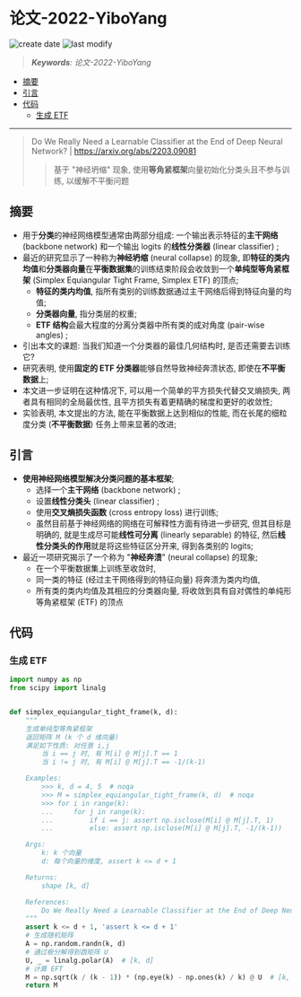 论文-2022-YiboYang
===
<!--START_SECTION:badge-->

![create date](https://img.shields.io/static/v1?label=create%20date&message=2022-05-xx&label_color=gray&color=lightsteelblue&style=flat-square)
![last modify](https://img.shields.io/static/v1?label=last%20modify&message=2025-08-03%2022%3A42%3A16&label_color=gray&color=thistle&style=flat-square)

<!--END_SECTION:badge-->
<!--info
top: false
draft: false
hidden: false
tag: [dl_unbalanced]
-->

> ***Keywords**: 论文-2022-YiboYang*

<!--START_SECTION:toc-->
- [摘要](#摘要)
- [引言](#引言)
- [代码](#代码)
    - [生成 ETF](#生成-etf)
<!--END_SECTION:toc-->

---
> Do We Really Need a Learnable Classifier at the End of Deep Neural Network? | https://arxiv.org/abs/2203.09081
>> 基于 "神经坍缩" 现象, 使用**等角紧框架**向量初始化分类头且不参与训练, 以缓解不平衡问题

## 摘要
- 用于**分类**的神经网络模型通常由两部分组成: 一个输出表示特征的**主干网络** (backbone network) 和一个输出 logits 的**线性分类器** (linear classifier) ;
- 最近的研究显示了一种称为**神经坍缩** (neural collapse) 的现象, 即**特征的类内均值**和**分类器向量**在**平衡数据集**的训练结束阶段会收敛到一个**单纯型等角紧框架** (Simplex Equiangular Tight Frame, Simplex ETF) 的顶点;
    - **特征的类内均值**, 指所有类别的训练数据通过主干网络后得到特征向量的均值;
    - **分类器向量**, 指分类层的权重;
    - **ETF 结构**会最大程度的分离分类器中所有类的成对角度 (pair-wise angles) ;
- 引出本文的课题: 当我们知道一个分类器的最佳几何结构时, 是否还需要去训练它?
- 研究表明, 使用**固定的 ETF 分类器**能够自然导致神经奔溃状态, 即使在**不平衡数据**上;
- 本文进一步证明在这种情况下, 可以用一个简单的平方损失代替交叉熵损失, 两者具有相同的全局最优性, 且平方损失有着更精确的梯度和更好的收敛性;
- 实验表明, 本文提出的方法, 能在平衡数据上达到相似的性能, 而在长尾的细粒度分类 (**不平衡数据**) 任务上带来显著的改进;


## 引言
- **使用神经网络模型解决分类问题的基本框架**;
    - 选择一个**主干网络** (backbone network) ;
    - 设置**线性分类头** (linear classifier) ;
    - 使用**交叉熵损失函数** (cross entropy loss) 进行训练;
    - 虽然目前基于神经网络的网络在可解释性方面有待进一步研究, 但其目标是明确的, 就是生成尽可能**线性可分离** (linearly separable) 的特征, 然后**线性分类头的作用**就是将这些特征区分开来, 得到各类别的 logits;
- 最近一项研究揭示了一个称为 "**神经奔溃**" (neural collapse) 的现象;
    - 在一个平衡数据集上训练至收敛时,
    - 同一类的特征 (经过主干网络得到的特征向量) 将奔溃为类内均值,
    - 所有类的类内均值及其相应的分类器向量, 将收敛到具有自对偶性的单纯形等角紧框架 (ETF) 的顶点


## 代码

### 生成 ETF

```python
import numpy as np
from scipy import linalg


def simplex_equiangular_tight_frame(k, d):
    """
    生成单纯型等角紧框架
    返回矩阵 M (k 个 d 维向量)
    满足如下性质: 对任意 i,j
        当 i == j 时, 有 M[i] @ M[j].T == 1
        当 i != j 时, 有 M[i] @ M[j].T == -1/(k-1)

    Examples:
        >>> k, d = 4, 5  # noqa
        >>> M = simplex_equiangular_tight_frame(k, d)  # noqa
        >>> for i in range(k):
        ...     for j in range(k):
        ...         if i == j: assert np.isclose(M[i] @ M[j].T, 1)
        ...         else: assert np.isclose(M[i] @ M[j].T, -1/(k-1))

    Args:
        k: k 个向量
        d: 每个向量的维度, assert k <= d + 1

    Returns:
        shape [k, d]

    References:
        Do We Really Need a Learnable Classifier at the End of Deep Neural Network?
    """
    assert k <= d + 1, 'assert k <= d + 1'
    # 生成随机矩阵
    A = np.random.randn(k, d)
    # 通过极分解得到酉矩阵 U
    U, _ = linalg.polar(A)  # [k, d]
    # 计算 EFT
    M = np.sqrt(k / (k - 1)) * (np.eye(k) - np.ones(k) / k) @ U  # [k, d]
    return M
```
